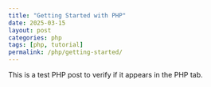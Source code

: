 ```yaml
---
title: "Getting Started with PHP"
date: 2025-03-15
layout: post
categories: php
tags: [php, tutorial]
permalink: /php/getting-started/
---
```


This is a test PHP post to verify if it appears in the PHP tab.
